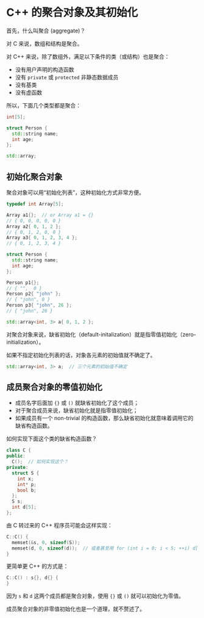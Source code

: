 # C++ 的聚合对象及其初始化

首先，什么叫聚合 (aggregate)？

对 C 来说，数组和结构是聚合。

对 C++ 来说，除了数组外，满足以下条件的类（或结构）也是聚合：
- 没有用户声明的构造函数
- 没有 `private` 或 `protected` 非静态数据成员
- 没有基类
- 没有虚函数

所以，下面几个类型都是聚合：

```cpp
int[5];

struct Person {
  std::string name;
  int age;
};

std::array;
```

## 初始化聚合对象

聚合对象可以用“初始化列表”，这种初始化方式非常方便。

```cpp
typedef int Array[5];

Array a1{};  // or Array a1 = {}
// { 0, 0, 0, 0, 0 }
Array a2{ 0, 1, 2 };
// { 0, 1, 2, 0, 0 }
Array a3{ 0, 1, 2, 3, 4 };
// { 0, 1, 2, 3, 4 }
```

```cpp
struct Person {
  std::string name;
  int age;
};

Person p1{};
// { "",  0 }
Person p2{ "john" };
// { "john", 0 }
Person p3{ "john", 26 };
// { "john", 26 }
```

```cpp
std::array<int, 3> a{ 0, 1, 2 };
```

对聚合对象来说，缺省初始化（default-initalization）就是指零值初始化（zero-initialization）。

如果不指定初始化列表的话，对象各元素的初始值就不确定了。

```cpp
std::array<int, 3> a;  // 三个元素的初始值不确定
```

## 成员聚合对象的零值初始化

- 成员名字后面加 `{}` 或 `()` 就缺省初始化了这个成员；
- 对于聚合成员来说，缺省初始化就是指零值初始化；
- 如果成员有一个 non-trivial 的构造函数，那么缺省初始化就意味着调用它的缺省构造函数。

如何实现下面这个类的缺省构造函数？

```cpp
class C {
public:
  C();  // 如何实现这个？
private:
  struct S {
    int x;
    int* p;
    bool b;
  };
  S s;
  int d[5];
};
```

由 C 转过来的 C++ 程序员可能会这样实现：

```cpp
C::C() {
  memset(&s, 0, sizeof(S));
  memset(d, 0, sizeof(d));  // 或者甚至用 for (int i = 0; i < 5; ++i) d[i] = 0;
}
```

更简单更 C++ 的方式是：

```cpp
C::C() : s{}, d{} {
}
```
因为 `s` 和 `d` 这两个成员都是聚合对象，使用 `{}` 或 `()` 就可以初始化为零值。

成员聚合对象的非零值初始化也是一个道理，就不赘述了。

